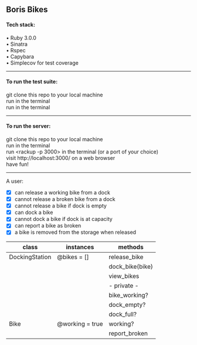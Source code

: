 ## Boris Bikes

#### Tech stack:
• Ruby 3.0.0  
• Sinatra  
• Rspec  
• Capybara  
• Simplecov for test coverage  

----
#### To run the test suite:

git clone this repo to your local machine  
run <bundle install> in the terminal  
run <bundle exec rspec> in the terminal  
  
----
#### To run the server:
  
git clone this repo to your local machine  
run <bundle install> in the terminal   
run <rackup -p 3000> in the terminal (or a port of your choice)  
visit http://localhost:3000/ on a web browser  
have fun!  
  
----
A user:
- [X] can release a working bike from a dock  
- [X] cannot release a broken bike from a dock  
- [X] cannot release a bike if dock is empty  
- [X] can dock a bike  
- [X] cannot dock a bike if dock is at capacity  
- [X] can report a bike as broken  
- [X] a bike is removed from the storage when released  

| class          | instances       | methods          |
|----------------|-----------------|------------------|
| DockingStation | @bikes = []     | release_bike     |
|                |                 | dock_bike(bike)  |
|                |                 | view_bikes       |
|                |                 | - private -      |
|                |                 | bike_working?    |
|                |                 | dock_empty?      |
|                |                 | dock_full?       |
| Bike           | @working = true | working?         |
|                |                 | report_broken    |
